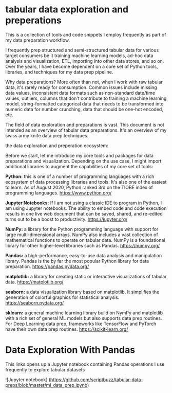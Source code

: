 # tabular data exploration and preperations
This is a collection of tools and code snippets I employ frequently as part of my data preparation workflow. 

I frequently prep structured and semi-structured tabular data for various target consumers be it training machine learning models, ad-hoc data analysis and visualization, ETL, importing into other data stores, and so on. Over the years, I have become dependent on a core set of Python tools, libraries, and techniques for my data prep pipeline. 

Why data preparations? More often than not, when I work with raw tabular data, it's  rarely ready for consumption. Common issues include missing data values, inconsistent data formats such as non-standard date/time values, outliers, columns that don't contribute to training a machine learning model, string-formatted categorical data that needs to be transformed into numeric data for number crunching, data that should be one-hot encoded, etc.

The field of data exploration and preparations is vast. This document is not intended as an overview of tabular data preparations. It's an overview of my swiss army knife data prep techniques. 

the data exploration and preperation ecosystem:

Before we start, let me introduce my core tools and packages for data preparations and visualization. Depending on the use case, I might import additional libraries to augment the capabilities of my core set of tools:

**Python:** this is one of a number of programming languages with a rich ecosystem of data processing libraries and tools. It's also one of the easiest to learn. As of August 2020, Python ranked 3rd on the TIOBE index of programming languages. https://www.python.org/

**Jupyter Notebooks:** If I am not using a classic IDE to program in Python, I am using Jupyter notebooks. The ability to embed code and code execution results in one live web document that can be saved, shared, and re-edited turns out to be a boost to productivity. https://jupyter.org/

**NumPy:** a library for the Python programming language with support for large multi-dimensional arrays. NumPy also includes a vast collection of mathematical functions to operate on tabular data. NumPy is a foundational library for other higher-level libraries such as Pandas. https://numpy.org/

**Pandas:** a high-performance, easy-to-use data analysis and manipulation library. Pandas is the by far the most popular Python library for data preparation. https://pandas.pydata.org/

**matplotlib:** a library for creating static or interactive visualizations of tabular data. https://matplotlib.org/

**seaborn:** a data visualization library based on matplotlib. It simplifies the generation of colorful graphics for statistical analysis. https://seaborn.pydata.org/

**sklearn:** a general machine learning library build on NymPy and matplotlib with a rich set of general ML models but also supports data prep routines. For Deep Learning data prep, frameworks like TensorFlow and PyTorch have their own data prep routines. https://scikit-learn.org/

# Data Exploration With Pandas

This links opens up a Jupyter notebook containing Pandas operations I use frequently to explore tabular datasets

![Jupyter notebook] (https://github.com/scriptbuzz/tabular-data-preps/blob/master/ml_data_prep.ipynb)
